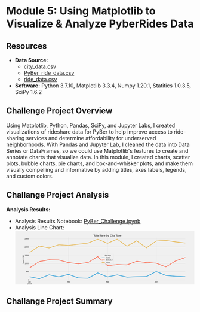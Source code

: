 # Module 5: Using Matplotlib to Visualize & Analyze PyberRides Data
## Resources

- **Data Source:** 
  - [city_data.csv](Resources/city_data.csv)
  - [PyBer_ride_data.csv](Resources/PyBer_ride_data.csv)
  - [ride_data.csv](Resources/ride_data.csv)
- **Software:** Python 3.7.10, Matplotlib 3.3.4, Numpy 1.20.1, Statitics 1.0.3.5, SciPy 1.6.2

## Challenge Project Overview 

Using Matplotlib, Python, Pandas, SciPy, and Jupyter Labs, I created visualizations of rideshare data for PyBer to help improve access to ride-sharing services and determine affordability for underserved neighborhoods. With Pandas and Jupyter Lab, I cleaned the data into Data Series or DataFrames, so we could use Matplotlib's features to create and annotate charts that visualize data. In this module, I created charts, scatter plots, bubble charts, pie charts, and box-and-whisker plots, and make them visually compelling and informative by adding titles, axes labels, legends, and custom colors.

## Challange Project Analysis

**Analysis Results:**
  - Analysis Results Notebook: [PyBer_Challenge.ipynb](PyBer_Challenge.ipynb)
  - Analysis Line Chart: 
![Webpage_Preview](Analysis/fig8.png)

## Challange Project Summary

